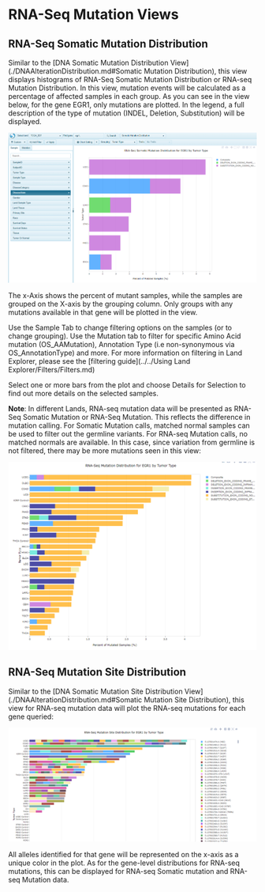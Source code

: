 # RNA-Seq Mutation Views

## RNA-Seq Somatic Mutation Distribution

Similar to the [DNA Somatic Mutation Distribution View](./DNAAlterationDistribution.md#Somatic Mutation Distribution), this view displays histograms of RNA-Seq Somatic Mutation Distribution or RNA-seq Mutation Distribution. In this view, mutation events will be calculated as a percentage of affected samples in each group. As you can see in the view below, for the gene EGR1, only mutations are plotted. In the legend, a full description of the type of mutation (INDEL, Deletion, Substitution) will be displayed.

![LandPortal_login_png](../../images/RNASeqSomatic.png)

The x-Axis shows the percent of mutant samples, while the samples are grouped on the X-axis by the grouping column. Only groups with any mutations available in that gene will be plotted in the view.

Use the Sample Tab to change filtering options on the samples (or to change grouping). Use the Mutation tab to filter for specific Amino Acid mutation (OS_AAMutation), Annotation Type (i.e non-synonymous via OS_AnnotationType) and more. For more information on filtering in Land Explorer, please see the [filtering guide](../../Using Land Explorer/Filters/Filters.md)

Select one or more bars from the plot and choose Details for Selection to find out more details on the selected samples.

**Note**: In different Lands, RNA-seq mutation data will be presented as RNA-Seq Somatic Mutation or RNA-Seq Mutation. This reflects the difference in mutation calling. For Somatic Mutation calls, matched normal samples can be used to filter out the germline variants. For RNA-seq Mutation calls, no matched normals are available. In this case, since variation from germline is not filtered, there may be more mutations seen in this view:

![RNASeq_mutation_Dist_png](../../images/rnaseq_mutation_dist.png)

## RNA-Seq Mutation Site Distribution

Similar to the [DNA Somatic Mutation Site Distribution View](./DNAAlterationDistribution.md#Somatic Mutation Site Distribution), this view for RNA-seq mutation data will plot the RNA-seq mutations for each gene queried:

![RNASeq_mutation_site_dist_png](../../images/rnaseq_mutation_site_dist.png)

All alleles identified for that gene will be represented on the x-axis as a unique color in the plot. As for the gene-level distributions for RNA-seq mutations, this can be displayed for RNA-seq Somatic mutation and RNA-seq Mutation data.
